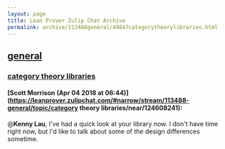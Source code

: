 ```yaml
---
layout: page
title: Lean Prover Zulip Chat Archive 
permalink: archive/113488general/49847categorytheorylibraries.html
---
```


## [general](index.html)
### [category theory libraries](49847categorytheorylibraries.html)

#### [Scott Morrison (Apr 04 2018 at 06:44)](https://leanprover.zulipchat.com/#narrow/stream/113488-general/topic/category theory libraries/near/124608241):
@**Kenny Lau**, I've had a quick look at your library now. I don't have time right now, but I'd like to talk about some of the design differences sometime.

